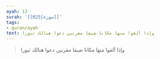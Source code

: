 ```yaml
---
ayah: 13
surah: '[[025|سورة]]'
tags:
- quran/ayah
text: وإذا ألقوا منها مكانا ضيقا مقرنين دعوا هنالك ثبورا
---
```

> وإذا ألقوا منها مكانا ضيقا مقرنين دعوا هنالك ثبورا

